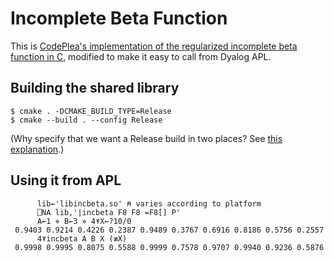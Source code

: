# Incomplete Beta Function

This is [CodePlea's implementation of the regularized incomplete beta
function in C](https://codeplea.com/incomplete-beta-function-c),
modified to make it easy to call from Dyalog APL.


## Building the shared library

```
$ cmake . -DCMAKE_BUILD_TYPE=Release
$ cmake --build . --config Release
```

(Why specify that we want a Release build in two places? See [this
explanation](https://stackoverflow.com/a/24470998/5747713).)


## Using it from APL

```APL
      lib←'libincbeta.so' ⍝ varies according to platform
      ⎕NA lib,'|incbeta F8 F8 =F8[] P'                                
      A←1 ⋄ B←3 ⋄ 4⍕X←?10/0
 0.9403 0.9214 0.4226 0.2387 0.9489 0.3767 0.6916 0.8186 0.5756 0.2557
      4⍕incbeta A B X (≢X)
 0.9998 0.9995 0.8075 0.5588 0.9999 0.7578 0.9707 0.9940 0.9236 0.5876
```
